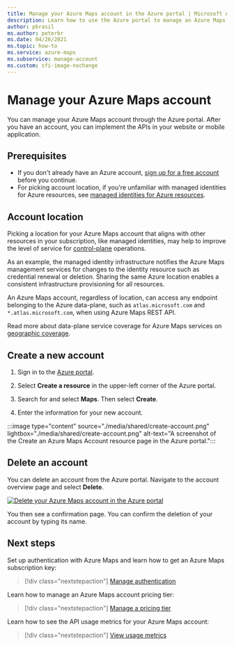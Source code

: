 ```yaml
---
title: Manage your Azure Maps account in the Azure portal | Microsoft Azure Maps 
description: Learn how to use the Azure portal to manage an Azure Maps account. See how to create a new account and how to delete an existing account.
author: pbrasil
ms.author: peterbr
ms.date: 04/26/2021
ms.topic: how-to
ms.service: azure-maps
ms.subservice: manage-account
ms.custom: sfi-image-nochange
---
```


# Manage your Azure Maps account

You can manage your Azure Maps account through the Azure portal. After you have an account, you can implement the APIs in your website or mobile application.

## Prerequisites

- If you don't already have an Azure account, [sign up for a free account] before you continue.
- For picking account location, if you're unfamiliar with managed identities for Azure resources, see [managed identities for Azure resources].

## Account location

Picking a location for your Azure Maps account that aligns with other resources in your subscription, like managed identities, may help to improve the level of service for [control-plane] operations.

As an example, the managed identity infrastructure notifies the Azure Maps management services for changes to the identity resource such as credential renewal or deletion. Sharing the same Azure location enables a consistent infrastructure provisioning for all resources.

An Azure Maps account, regardless of location, can access any endpoint belonging to the Azure data-plane, such as `atlas.microsoft.com` and `*.atlas.microsoft.com`, when using Azure Maps REST API.

Read more about data-plane service coverage for Azure Maps services on [geographic coverage].

## Create a new account

1. Sign in to the [Azure portal].

2. Select **Create a resource** in the upper-left corner of the Azure portal.

3. Search for and select **Maps**. Then select **Create**.

4. Enter the information for your new account.

:::image type="content" source="./media/shared/create-account.png" lightbox="./media/shared/create-account.png" alt-text="A screenshot of the Create an Azure Maps Account resource page in the Azure portal.":::

## Delete an account

You can delete an account from the Azure portal. Navigate to the account overview page and select **Delete**.

[![Delete your Azure Maps account in the Azure portal](./media/how-to-manage-account-keys/account-delete-portal.png)](./media/how-to-manage-account-keys/account-delete-portal.png#lightbox)

You then see a confirmation page. You can confirm the deletion of your account by typing its name.

## Next steps

Set up authentication with Azure Maps and learn how to get an Azure Maps subscription key:
> [!div class="nextstepaction"]
> [Manage authentication]

Learn how to manage an Azure Maps account pricing tier:
> [!div class="nextstepaction"]
> [Manage a pricing tier]

Learn how to see the API usage metrics for your Azure Maps account:
> [!div class="nextstepaction"]
> [View usage metrics]

[Azure portal]: https://portal.azure.com
[control-plane]: ../azure-resource-manager/management/control-plane-and-data-plane.md
[geographic coverage]: geographic-coverage.md
[Manage a pricing tier]: how-to-manage-pricing-tier.md
[Manage authentication]: how-to-manage-authentication.md
[managed identities for Azure resources]: ../active-directory/managed-identities-azure-resources/overview.md
[sign up for a free account]: https://azure.microsoft.com/free/?WT.mc_id=A261C142F
[View usage metrics]: how-to-view-api-usage.md
